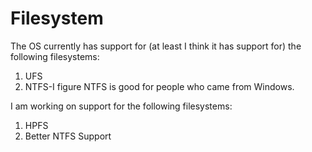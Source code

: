 # Filesystem
The OS currently has support for (at least I think it has support for) the following filesystems:
1. UFS
2. NTFS-I figure NTFS is good for people who came from Windows.

I am working on support for the following filesystems:

1. HPFS
2. Better NTFS Support
